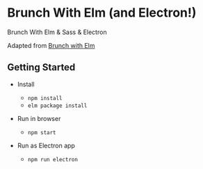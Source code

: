 # Brunch With Elm (and Electron!)
Brunch With Elm & Sass & Electron

Adapted from [Brunch with Elm](https://github.com/alaister/brunch-with-elm)

## Getting Started

* Install
    * `npm install`
    * `elm package install`
    
* Run in browser
    * `npm start`
    
* Run as Electron app
    * `npm run electron`
